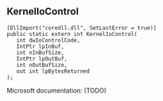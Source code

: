 ## KernelIoControl

```
[DllImport("coredll.dll", SetLastError = true)]
public static extern int KernelIoControl(
   int dwIoControlCode,
   IntPtr lpInBuf,
   int nInBufSize,
   IntPtr lpOutBuf,
   int nOutBufSize,
   out int lpBytesReturned
);
```

Microsoft documentation: (TODO)
